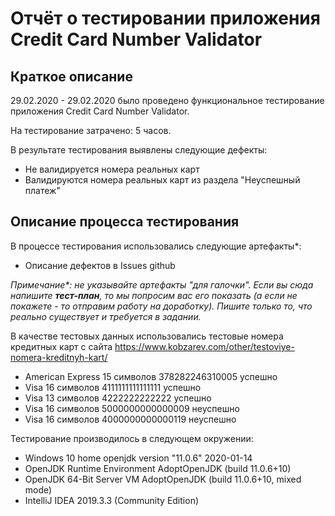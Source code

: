 # Отчёт о тестировании приложения Credit Card Number Validator

## Краткое описание

29.02.2020 - 29.02.2020 было проведено функциональное тестирование приложения Credit Card Number Validator.

На тестирование затрачено: 5 часов.

В результате тестирования выявлены следующие дефекты:
* Не валидируется номера реальных карт
* Валидируются номера реальных карт из раздела "Неуспешный платеж"


## Описание процесса тестирования

В процессе тестирования использовались следующие артефакты*:
* Описание дефектов в Issues github

*Примечание\*: не указывайте артефакты "для галочки". Если вы сюда напишите **тест-план**, то мы попросим вас его показать (а если не покажете - то отправим работу на доработку). Пишите только то, что реально существует и требуется в задании.*

В качестве тестовых данных использовались тестовые номера кредитных карт с сайта https://www.kobzarev.com/other/testoviye-nomera-kreditnyh-kart/

* American Express	15 символов	378282246310005 успешно
* Visa	16 символов	4111111111111111 успешно
* Visa	13 символов	4222222222222 успешно
* Visa	16 символов	5000000000000009 неуспешно
* Visa	16 символов	4000000000000119 неуспешно

Тестирование производилось в следующем окружении:
* Windows 10 home
openjdk version "11.0.6" 2020-01-14
* OpenJDK Runtime Environment AdoptOpenJDK (build 11.0.6+10)
* OpenJDK 64-Bit Server VM AdoptOpenJDK (build 11.0.6+10, mixed mode)
* IntelliJ IDEA 2019.3.3 (Community Edition)